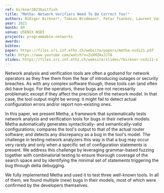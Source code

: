 ```yaml
---
ref: birkner2021baitfish
title: "Metha: Network Verifiers Need To Be Correct Too!"
authors: Rüdiger Birkner*, Tobias Brodmann*, Petar Tsankov, Laurent Vanbever, Martin Vechev
year: 2021
month: 04
venue: USENIX NSDI
projects: programmable-networks
awards:
bibtex: 
paper: https://files.sri.inf.ethz.ch/website/papers/metha-nsdi21.pdf
talk: https://www.youtube.com/watch?v=ZuXMZAxJJTA
slides: https://files.sri.inf.ethz.ch/website/slides/rbirkner-nsdi21-slides.pdf
---
```


Network analysis and verification tools are often a godsend for network operators as they free them from the fear of introducing outages or security breaches. As with any complex software though, these tools can (and often do) have bugs. For the operators, these bugs are not necessarily problematic except if they affect the precision of the network model. In that case, the tool output might be wrong: it might fail to detect actual configuration errors and/or report non-existing ones.

In this paper, we present Metha, a framework that systematically tests network analysis and verification tools for bugs in their network models. Metha automatically generates syntactically- and semantically-valid configurations; compares the tool's output to that of the actual router software; and detects any discrepancy as a bug in the tool's model. The challenge in testing network analyzers this way is that a bug may occur very rarely and only when a specific set of configuration statements is present. We address this challenge by leveraging grammar-based fuzzing together with combinatorial testing to ensure thorough coverage of the search space and by identifying the minimal set of statements triggering the bug through delta debugging.

We fully implemented Metha and used it to test three well-known tools. In all of them, we found multiple (new) bugs in their models, most of which were confirmed by the developers themselves.
